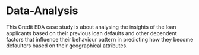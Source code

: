 # Data-Analysis

This Credit EDA case study is about analysing the insights of the loan applicants based on their previous loan defaults and other dependent factors that influence their behaviour pattern in predicting how they become defaulters based on their geographical attributes. 
